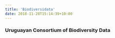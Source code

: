 ```yaml
---
title: 'Biodiversidata'
date: 2018-11-28T15:14:39+10:00
---
```


### Uruguayan Consortium of Biodiversity Data 
